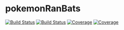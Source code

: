 # pokemonRanBats

[![Build Status](https://travis-ci.com/MKollmann94/pokemonRanBats.jl.svg?branch=main)](https://travis-ci.com/MKollmann94/pokemonRanBats.jl)
[![Build Status](https://ci.appveyor.com/api/projects/status/github/MKollmann94/pokemonRanBats.jl?svg=true)](https://ci.appveyor.com/project/MKollmann94/pokemonRanBats-jl)
[![Coverage](https://codecov.io/gh/MKollmann94/pokemonRanBats.jl/branch/main/graph/badge.svg)](https://codecov.io/gh/MKollmann94/pokemonRanBats.jl)
[![Coverage](https://coveralls.io/repos/github/MKollmann94/pokemonRanBats.jl/badge.svg?branch=main)](https://coveralls.io/github/MKollmann94/pokemonRanBats.jl?branch=main)
